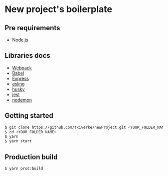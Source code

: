 # New project's boilerplate

## Pre requirements
* [Node.js](https://nodejs.org/)

## Libraries docs

* [Webpack](https://webpack.js.org/)
* [Babel](https://babeljs.io)
* [Express](http://expressjs.com/)
* [esling](https://www.npmjs.com/package/eslint-config-airbnb)
* [husky](https://github.com/typicode/husky)
* [jest](https://jestjs.io/)
* [nodemon](https://nodemon.io/)

## Getting started
```bash
$ git clone https://github.com/txiverke/newProject.git <YOUR_FOLDER_NAME>
$ cd <YOUR_FOLDER_NAME>
$ yarn 
$ yarn start
```
## Production build
```bash
$ yarn prod:build
```
